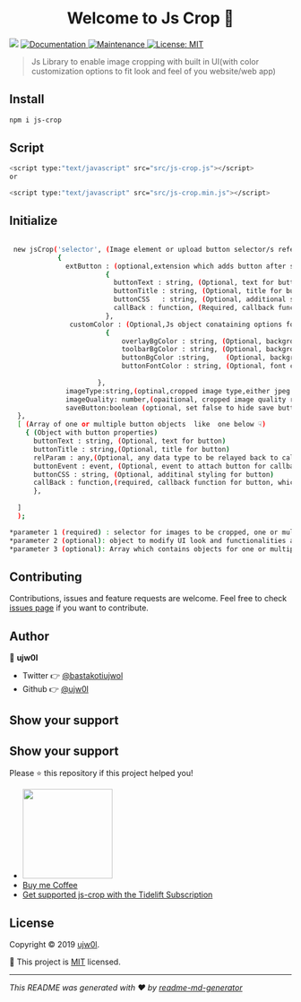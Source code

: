 <h1 align="center">Welcome to Js Crop 👋</h1>
<p>
  <img src="https://img.shields.io/badge/version-2.5.4-blue.svg?cacheSeconds=2592000" />
  <a href="https://github.com/ujw0l/js-crop#readme">
    <img alt="Documentation" src="https://img.shields.io/badge/documentation-yes-brightgreen.svg" target="_blank" />
  </a>
  <a href="https://github.com/ujw0l/js-crop/graphs/commit-activity">
    <img alt="Maintenance" src="https://img.shields.io/badge/Maintained%3F-yes-green.svg" target="_blank" />
  </a>
  <a href="https://tidelift.com/subscription/pkg/npm-js-crop?utm_source=npm-js-crop&utm_medium=referral&utm_campaign=readme">
    <img alt="License: MIT" src="https://tidelift.com/badges/package/npm/js-crop" target="_blank" />
  </a>

</p>

> Js Library to enable image cropping with built in UI(with color customization options to fit look and feel of you website/web app)

## Install

```sh
npm i js-crop
```

## Script

```sh
<script type:"text/javascript" src="src/js-crop.js"></script>
or 

<script type:"text/javascript" src="src/js-crop.min.js"></script>
```

## Initialize 

```sh

 new jsCrop('selector', (Image element or upload button selector/s refer to querySelector and querySelectorAll)
            { 
              extButton : (optional,extension which adds button after save image button)
                        { 
                          buttonText : string, (Optional, text for button)
                          buttonTitle : string, (Optional, title for button)
                          buttonCSS   : string, (Optional, additional styling for extension button)
                          callBack : function, (Required, callback function  which is passed blob of cropped image, on button click )
                        },
               customColor : (Optional,Js object conataining options for UI color customization)
                        {  
                            overlayBgColor : string, (Optional, background color for overlay)
                            toolbarBgColor : string, (Optional, background color for toolbar)
                            buttonBgColor :string,    (Optional, background color for buttons)
                            buttonFontColor : string, (Optional, font color for button)
                            
                      }, 
              imageType:string,(optinal,cropped image type,either jpeg or png)
              imageQuality: number,(opaitional, cropped image quality range 0 to 1);                
              saveButton:boolean (optional, set false to hide save button)
  },
  [ (Array of one or multiple button objects  like  one below ☟)
    { (Object with button properties)
      buttonText : string, (Optional, text for button)
      buttonTitle : string,(Optional, title for button)
      relParam : any,(Optional, any data type to be relayed back to callback function as second parameter)
      buttonEvent : event, (Optional, event to attach button for callback default click,  refer to "addEventListener" events)
      buttonCSS : string, (Optional, additinal styling for button)
      callBack : function,(required, callback function for button, which gets image blob as first parameter and relParam as second )
      },
  
  ]
  );

*parameter 1 (required) : selector for images to be cropped, one or multiple
*parameter 2 (optional): object to modify UI look and functionalities and develop library extension
*parameter 3 (optional): Array which contains objects for one or multiple buttons 
```

## Contributing

Contributions, issues and feature requests are welcome. Feel free to check [issues page](https://github.com/ujw0l/js-crop/issues) if you want to contribute.

## Author

👤 **ujw0l**

* Twitter 👉 [@bastakotiujwol](https://twitter.com/bastakotiujwol)
* Github 👉 [@ujw0l](https://github.com/ujw0l)

## Show your support

## Show your support

Please ⭐️ this repository if this project helped you!
<ul>
<li>
<a href="https://www.patreon.com/ujw0l">
  <img src="https://c5.patreon.com/external/logo/become_a_patron_button@2x.png" width="160">
</a>
</li>
<li>
<a href="https://www.buymeacoffee.com/ujw0l"> Buy me Coffee </a>
</li>
<li>
<a href="https://tidelift.com/subscription/pkg/npm-js-crop?utm_source=npm-js-crop&utm_medium=referral&utm_campaign=readme">Get supported js-crop with the Tidelift Subscription</a>
</li>
</ul>

## License

Copyright © 2019 [ujw0l](https://github.com/ujw0l).

📜 This project is [MIT](https://github.com/ujw0l/js-crop/blob/master/LICENSE) licensed.

***
_This README was generated with ❤️ by [readme-md-generator](https://github.com/kefranabg/readme-md-generator)_

